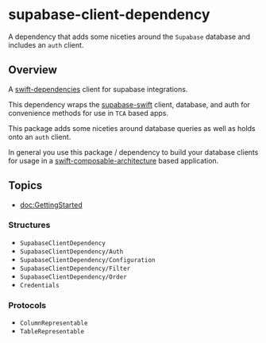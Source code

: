 # supabase-client-dependency

A dependency that adds some niceties around the `Supabase` database and includes an `auth` client.

## Overview

A [swift-dependencies](https://github.com/pointfreeco/swift-dependencies) client for supabase integrations.

This dependency wraps the [supabase-swift](https://github.com/supabase-community/supabase-swift) client,
database, and auth for convenience methods for use in `TCA` based apps.

This package adds some niceties around database queries as well as holds onto an `auth` client.

In general you use this package / dependency to build your database clients for usage in a
[swift-composable-architecture](https://github.com/pointfreeco/swift-composable-architecture) based application.


## Topics

- <doc:GettingStarted>

### Structures

- ``SupabaseClientDependency``
- ``SupabaseClientDependency/Auth``
- ``SupabaseClientDependency/Configuration``
- ``SupabaseClientDependency/Filter``
- ``SupabaseClientDependency/Order``
- ``Credentials``

### Protocols

- ``ColumnRepresentable``
- ``TableRepresentable``
